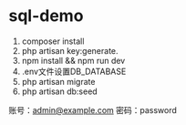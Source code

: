 # sql-demo

1. composer install
2. php artisan key:generate.
3. npm install && npm run dev
4. .env文件设置DB_DATABASE
5. php artisan migrate
6. php artisan db:seed

账号：admin@example.com
密码：password
